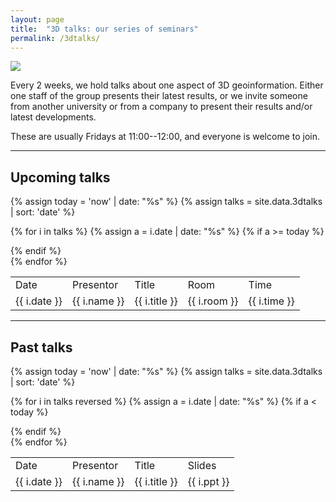 ```yaml
---
layout: page
title:  "3D talks: our series of seminars"
permalink: /3dtalks/
---
```



<div class="row">
  <div class="col-xs-4 col-md-2">
    <img src="{{ "/img/logos/3dtalks2.png" | prepend: site.baseurl }}"/>
  </div>
  <div class="col-sm-8 col-md-8">
    <p>Every 2 weeks, we hold talks about one aspect of 3D geoinformation.
    Either one staff of the group presents their latest results, or we invite someone from another university or from a company to present their results and/or latest developments.</p>
    <p>These are usually Fridays at 11:00--12:00, and everyone is welcome to join.</p>
  </div>
</div>

- - -

## Upcoming talks

{% assign today = 'now' | date: "%s" %}
{% assign talks = site.data.3dtalks | sort: 'date' %}

<table class="table table-striped">

  <tr class="info">
    <td>Date</td>
    <td>Presentor</td>
    <td>Title</td>
    <td>Room</td>
    <td>Time</td>
  </tr>

  {% for i in talks %}
  {% assign a = i.date | date: "%s" %}
  {% if a >= today %}
    <tr>
      <td>{{ i.date  }}</td>
      <td>{{ i.name }}</td>
      <td>{{ i.title }}</td>
      <td>{{ i.room }}</td>
      <td>{{ i.time }}</td>
    </tr>
  {% endif %}  
  {% endfor %}

</table>    

- - -

## Past talks

{% assign today = 'now' | date: "%s" %}
{% assign talks = site.data.3dtalks | sort: 'date' %}

<table class="table table-striped">

  <tr class="info">
    <td>Date</td>
    <td>Presentor</td>
    <td>Title</td>
    <td>Slides</td>
  </tr>

  {% for i in talks reversed %}
  {% assign a = i.date | date: "%s" %}
  {% if a < today %}
    <tr>
      <td>{{ i.date  }}</td>
      <td>{{ i.name }}</td>
      <td>{{ i.title }}</td>
      <td>{{ i.ppt }}</td>
    </tr>
  {% endif %}  
  {% endfor %}

</table>    